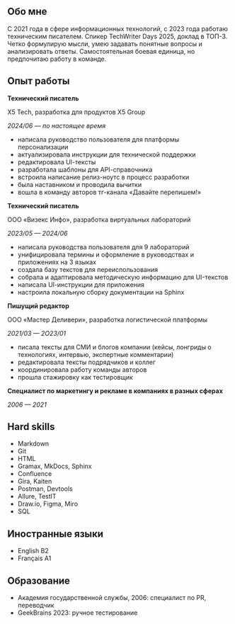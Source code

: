 ## Обо мне
С 2021 года в сфере информационных технологий, с 2023 года работаю техническим писателем.
Спикер TechWriter Days 2025, доклад в ТОП-3.
Четко формулирую мысли, умею задавать понятные вопросы и анализировать ответы.
Самостоятельная боевая единица, но предпочитаю работу в команде.

## Опыт работы

**Технический писатель**

X5 Tech, разработка для продуктов X5 Group

*2024/06 — по настоящее время*

-  написала руководство пользователя для платформы персонализации
-  актуализировала инструкции для технической поддержки
-  редактировала UІ-тексты
-  разработала шаблоны для АРІ-справочника
-  встроила написание релиз-ноутс в процесс разработки
-  была наставником и проводила вычитки
-  вошла в команду авторов тг-канала «Давайте перепишем!»

**Технический писатель**

ООО «Визекс Инфо», разработка виртуальных лабораторий

*2023/05 — 2024/06*

-  написала руководства пользователя для 9 лабораторий
-  унифицировала термины и оформление в руководствах и приложениях на 3 языках
-  создала базу текстов для переиспользования
-  собрала и адаптировала методическую информацию для UI-текстов
-  написала Ul-инструкции для приложения
-  настроила локальную сборку документации на Sphinx

**Пишущий редактор**

ООО «Мастер Деливери», разработка логистической платформы

*2021/03 — 2O23/01*

-  писала тексты для СМИ и блогов компании (кейсы, лонгриды о технологиях, интервью, экспертные комментарии)
-  редактировала тексты подрядчиков и коллег
-  координировала работу команды авторов
-  прошла стажировку как тестировщик
 
**Специалист по маркетингу и рекламе в компаниях в разных сферах**

*2006 — 2021*

## Hard skills
- Markdown
- Git
- HTML 
- Gramax, MkDocs, Sphinx 
- Confluence
- Gira, Kaiten 
- Postman, Devtools
- Allure, TestlT
- Draw.io, Figma, Miro 
- SQL

## Иностранные языки
- English B2
- Français A1

## Образование
- Академия государственной службы, 2006: специалист по PR, переводчик
- GeekBrains 2023: ручное тестирование